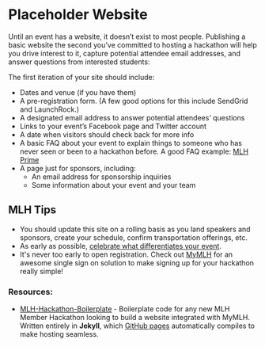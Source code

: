 # Placeholder Website

Until an event has a website, it doesn’t exist to most people. Publishing a basic website the second you’ve committed to hosting a hackathon will help you drive interest to it, capture potential attendee email addresses, and answer questions from interested students:

The first iteration of your site should include:

* Dates and venue \(if you have them\)
* A pre-registration form. \(A few good options for this include SendGrid and LaunchRock.\)
* A designated email address to answer potential attendees’ questions
* Links to your event’s Facebook page and Twitter account
* A date when visitors should check back for more info
* A basic FAQ about your event to explain things to someone who has never seen or been to a hackathon before. A good FAQ example: [MLH Prime](http://prime.mlh.io/#faqs)
* A page just for sponsors, including:
  * An email address for sponsorship inquiries
  * Some information about your event and your team

## MLH Tips

* You should update this site on a rolling basis as you land speakers and sponsors, create your schedule, confirm transportation offerings, etc.
* As early as possible, [celebrate what differentiates your event](http://guide.mlh.io/Organizer-Timeline/2-Months-Before/Promote-Your-Event.html).
* It's never too early to open registration. Check out [MyMLH](http://my.mlh.io) for an awesome single sign on solution to make signing up for your hackathon really simple!

### Resources:

* [MLH-Hackathon-Boilerplate](https://github.com/MLH/mlh-hackathon-boilerplate) - Boilerplate code for any new MLH Member Hackathon looking to build a website integrated with MyMLH. Written entirely in **Jekyll**, which [GitHub pages](https://pages.github.com/) automatically compiles to make hosting seamless. 

